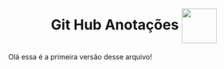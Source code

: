 <h1 align=center>Git Hub Anotações <img src="https://user-images.githubusercontent.com/92957629/179405479-af8c360e-38a4-4e2a-8356-36ec6a13be3e.png" align=center width=70px></h1>

Olá essa é a primeira versão desse arquivo!